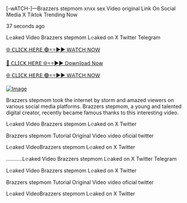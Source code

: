 [-wATCH-]—Brazzers stepmom xnxx sex Video original Link On Social Media X Tiktok Trending Now


37 seconds ago

L𝚎aked Video Brazzers stepmom L𝚎aked on X Twitter Telegram

[🌐 𝖢𝖫𝖨𝖢𝖪 𝖧𝖤𝖱𝖤 🟢==►► 𝖶𝖠𝖳𝖢𝖧 𝖭𝖮𝖶](https://3-tanei-pinik.blogspot.com/2025/02/viral-video.html)

[🔴 𝖢𝖫𝖨𝖢𝖪 𝖧𝖤𝖱𝖤 🌐==►► 𝖣𝗈𝗐𝗇𝗅𝗈𝖺𝖽 𝖭𝗈𝗐](https://3-tanei-pinik.blogspot.com/2025/02/viral-video.html)

[🌐 𝖢𝖫𝖨𝖢𝖪 𝖧𝖤𝖱𝖤 🟢==►► 𝖶𝖠𝖳𝖢𝖧 𝖭𝖮𝖶](https://3-tanei-pinik.blogspot.com/2025/02/viral-video.html)

[![Image](https://github.com/user-attachments/assets/ff3b7bd4-415c-4ca3-a6c8-b1f096193c29)](https://3-tanei-pinik.blogspot.com/2025/02/viral-video.html)

Brazzers stepmom took the internet by storm and amazed viewers on various social media platforms. Brazzers stepmom, a young and talented digital creator, recently became famous thanks to this interesting video.

L𝚎aked Video Brazzers stepmom L𝚎aked on X Twitter

Brazzers stepmom Tutorial Original Video video oficial twitter

L𝚎aked VideoBrazzers stepmom L𝚎aked on X Twitter

...........L𝚎aked Video Brazzers stepmom L𝚎aked on X Twitter Telegram

L𝚎aked Video Brazzers stepmom L𝚎aked on X Twitter

Brazzers stepmom Tutorial Original Video video oficial twitter

L𝚎aked VideoBrazzers stepmom L𝚎aked on X Twitter
